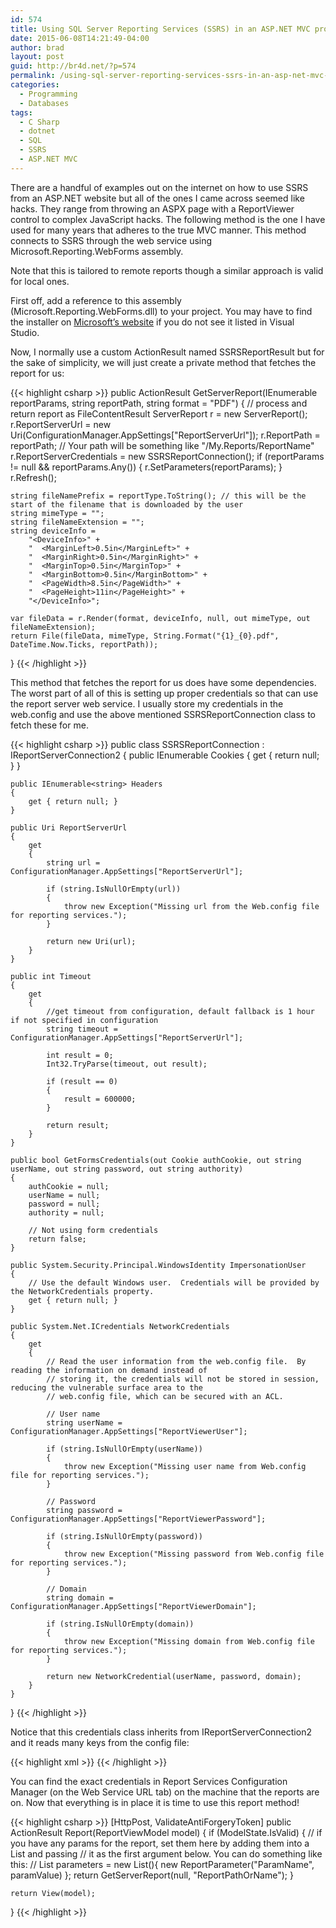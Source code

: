 ```yaml
---
id: 574
title: Using SQL Server Reporting Services (SSRS) in an ASP.NET MVC project
date: 2015-06-08T14:21:49-04:00
author: brad
layout: post
guid: http://br4d.net/?p=574
permalink: /using-sql-server-reporting-services-ssrs-in-an-asp-net-mvc-project/
categories:
  - Programming
  - Databases
tags:
  - C Sharp
  - dotnet
  - SQL
  - SSRS
  - ASP.NET MVC
---
```

There are a handful of examples out on the internet on how to use SSRS from an ASP.NET website but all of the ones I came across seemed like hacks. They range from throwing an ASPX page with a ReportViewer control to complex JavaScript hacks. The following method is the one I have used for many years that adheres to the true MVC manner. This method connects to SSRS through the web service using Microsoft.Reporting.WebForms assembly.

Note that this is tailored to remote reports though a similar approach is valid for local ones.

First off, add a reference to this assembly (Microsoft.Reporting.WebForms.dll) to your project. You may have to find the installer on [Microsoft’s website](http://www.microsoft.com/en-us/download/details.aspx?id=35747) if you do not see it listed in Visual Studio.

Now, I normally use a custom ActionResult named SSRSReportResult but for the sake of simplicity, we will just create a private method that fetches the report for us:

{{< highlight csharp >}}
public ActionResult GetServerReport(IEnumerable<ReportParameter> reportParams, string reportPath, string format = "PDF")
{
    // process and return report as FileContentResult
    ServerReport r = new ServerReport();
    r.ReportServerUrl = new Uri(ConfigurationManager.AppSettings["ReportServerUrl"]);
    r.ReportPath = reportPath; // Your path will be something like "/My.Reports/ReportName"
    r.ReportServerCredentials = new SSRSReportConnection();
    if (reportParams != null && reportParams.Any())
    {
        r.SetParameters(reportParams);
    }
    r.Refresh();

    string fileNamePrefix = reportType.ToString(); // this will be the start of the filename that is downloaded by the user
    string mimeType = "";
    string fileNameExtension = "";
    string deviceInfo =
        "<DeviceInfo>" +
        "  <MarginLeft>0.5in</MarginLeft>" +
        "  <MarginRight>0.5in</MarginRight>" +
        "  <MarginTop>0.5in</MarginTop>" +
        "  <MarginBottom>0.5in</MarginBottom>" +
        "  <PageWidth>8.5in</PageWidth>" +
        "  <PageHeight>11in</PageHeight>" +
        "</DeviceInfo>";

    var fileData = r.Render(format, deviceInfo, null, out mimeType, out fileNameExtension);
    return File(fileData, mimeType, String.Format("{1}_{0}.pdf", DateTime.Now.Ticks, reportPath));
}
{{< /highlight >}}

This method that fetches the report for us does have some dependencies. The worst part of all of this is setting up proper credentials so that can use the report server web service. I usually store my credentials in the web.config and use the above mentioned SSRSReportConnection class to fetch these for me.

{{< highlight csharp >}}
public class SSRSReportConnection : IReportServerConnection2
{
    public IEnumerable<Cookie> Cookies
    {
        get { return null; }
    }

    public IEnumerable<string> Headers
    {
        get { return null; }
    }

    public Uri ReportServerUrl
    {
        get
        {
            string url = ConfigurationManager.AppSettings["ReportServerUrl"];

            if (string.IsNullOrEmpty(url))
            {
                throw new Exception("Missing url from the Web.config file for reporting services.");
            }

            return new Uri(url);
        }
    }

    public int Timeout
    {
        get
        {
            //get timeout from configuration, default fallback is 1 hour if not specified in configuration
            string timeout = ConfigurationManager.AppSettings["ReportServerUrl"];

            int result = 0;
            Int32.TryParse(timeout, out result);

            if (result == 0)
            {
                result = 600000;
            }

            return result;
        }
    }

    public bool GetFormsCredentials(out Cookie authCookie, out string userName, out string password, out string authority)
    {
        authCookie = null;
        userName = null;
        password = null;
        authority = null;

        // Not using form credentials
        return false;
    }

    public System.Security.Principal.WindowsIdentity ImpersonationUser
    {
        // Use the default Windows user.  Credentials will be provided by the NetworkCredentials property.
        get { return null; }
    }

    public System.Net.ICredentials NetworkCredentials
    {
        get
        {
            // Read the user information from the web.config file.  By reading the information on demand instead of
            // storing it, the credentials will not be stored in session, reducing the vulnerable surface area to the
            // web.config file, which can be secured with an ACL.

            // User name
            string userName = ConfigurationManager.AppSettings["ReportViewerUser"];

            if (string.IsNullOrEmpty(userName))
            {
                throw new Exception("Missing user name from Web.config file for reporting services.");
            }

            // Password
            string password = ConfigurationManager.AppSettings["ReportViewerPassword"];

            if (string.IsNullOrEmpty(password))
            {
                throw new Exception("Missing password from Web.config file for reporting services.");
            }

            // Domain
            string domain = ConfigurationManager.AppSettings["ReportViewerDomain"];

            if (string.IsNullOrEmpty(domain))
            {
                throw new Exception("Missing domain from Web.config file for reporting services.");
            }

            return new NetworkCredential(userName, password, domain);
        }
    }
}
{{< /highlight >}}

Notice that this credentials class inherits from IReportServerConnection2 and it reads many keys from the config file:

{{< highlight xml >}}
<add key="ReportServerUrl" value="http://your-path/ReportServer" />
<add key="ReportViewerUser" value="YourUserName" />
<add key="ReportViewerPassword" value="YourPassword" />
<add key="ReportViewerDomain" value="YourDomainOrMachineName" />
{{< /highlight >}}

You can find the exact credentials in Report Services Configuration Manager (on the Web Service URL tab) on the machine that the reports are on. Now that everything is in place it is time to use this report method!

{{< highlight csharp >}}
[HttpPost, ValidateAntiForgeryToken]
public ActionResult Report(ReportViewModel model)
{
    if (ModelState.IsValid)
    {
        // if you have any params for the report, set them here by adding them into a List<ReportParamater> and passing
        // it as the first argument below. You can do something like this:
        // List<ReportParameter> parameters = new List<ReportParameter>(){ new ReportParameter("ParamName", paramValue) };
        return GetServerReport(null, "ReportPathOrName");
    }

    return View(model);
}
{{< /highlight >}}
